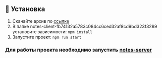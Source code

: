 ## :pushpin: Установка

1. Скачайте архив по [ссылке](https://github.com/zsaveleva/notes-server/tree/b49dcfaedf00985c397baf681954f3e64d22eba7)
3. В папке notes-client-fb74132a5783c084cc6ced32af8cd9bd323f3289 установите зависимости: `npm install`
4. Запустите проект: `npm run start`

### Для работы проекта необходимо запустить [notes-server](https://github.com/zsaveleva/notes-server/tree/b49dcfaedf00985c397baf681954f3e64d22eba7)
